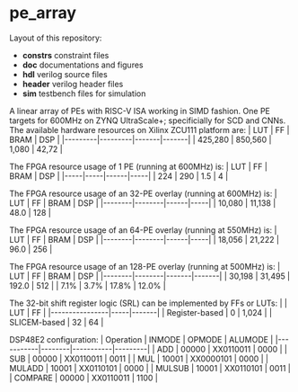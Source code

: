 # pe_array
Layout of this repository:
* **constrs** constraint files
* **doc** documentations and figures
* **hdl** verilog source files
* **header** verilog header files
* **sim** testbench files for simulation

A linear array of PEs with RISC-V ISA working in SIMD fashion. 
One PE targets for 600MHz on ZYNQ UltraScale+; specificially for SCD and CNNs. 
The available hardware resources on Xilinx ZCU111 platform are:
|   LUT   |   FF    |  BRAM |  DSP  |
|---------|---------|-------|-------|
| 425,280 | 850,560 | 1,080 | 42,72 |

The FPGA resource usage of 1 PE (running at 600MHz) is:
| LUT | FF  | BRAM | DSP |
|-----|-----|------|-----|
| 224 | 290 |  1.5 |  4  |

The FPGA resource usage of an 32-PE overlay (running at 600MHz) is:
|   LUT  |   FF   | BRAM | DSP |
|--------|--------|------|-----|
| 10,080 | 11,138 | 48.0 | 128 |

The FPGA resource usage of an 64-PE overlay (running at 550MHz) is:
|  LUT   |   FF   | BRAM | DSP |
|--------|--------|------|-----|
| 18,056 | 21,222 | 96.0 | 256 |

The FPGA resource usage of an 128-PE overlay (running at 500MHz) is:
|  LUT   |   FF   | BRAM  |  DSP  |
|--------|--------|-------|-------|
| 30,198 | 31,495 | 192.0 |  512  |
|  7.1%  |  3.7%  | 17.8% | 12.0% |

The 32-bit shift register logic (SRL) can be implemented by FFs or LUTs: 
|                | LUT |   FF  |
|----------------|-----|-------|
| Register-based |  0  | 1,024 |
|  SLICEM-based  |  32 |   64  |

DSP48E2 configuration:
| Operation | INMODE |   OPMODE  | ALUMODE |
|-----------|--------|-----------|---------|
|    ADD    |  00000 | XX0110011 |   0000  |
|    SUB    |  00000 | XX0110011 |   0011  |
|    MUL    |  10001 | XX0000101 |   0000  |
|  MULADD   |  10001 | XX0110101 |   0000  |
|  MULSUB   |  10001 | XX0110101 |   0011  |
|  COMPARE  |  00000 | XX0110011 |   1100  |

